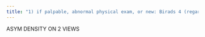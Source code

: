 ```yaml
---
title: "1) if palpable, abnormal physical exam, or new: Birads 4 (regardless) &amp; do US 2) obtain spot compresion views A) if spots out: Birads 2 B) if persists get US 3) A) if US negative: Birads 3 B) if mass: Birads 4"
---
```

ASYM DENSITY
ON 2 VIEWS

